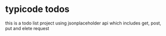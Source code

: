 # typicode todos
this is a todo list project using jsonplaceholder api which includes get, post, put and elete request
